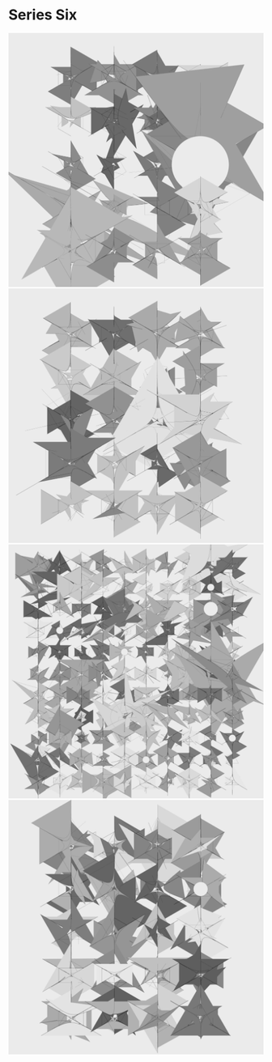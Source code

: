 <!--- -convert_greyscale -image_format jpeg_high -maxwidth 1500 -background #d7d7d7 -->
# Series Six

![Sample1](001.png)
![Sample2](002.png)
![Sample3](003.png)
![Sample4](004.png)
